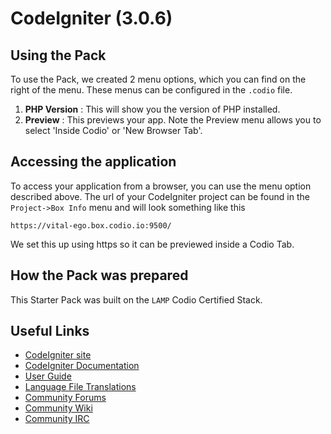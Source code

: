 # CodeIgniter (3.0.6)

## Using the Pack
To use the Pack, we created 2 menu options, which you can find on the right of the menu. These menus can be configured in the `.codio` file.

1. **PHP Version** : This will show you the version of PHP installed.
1. **Preview** : This previews your app. Note the Preview menu allows you to select 'Inside Codio' or 'New Browser Tab'. 

## Accessing the application
To access your application from a browser, you can use the menu option described above. The url of your CodeIgniter project can be found in the `Project->Box Info` menu and will look something like this

```
https://vital-ego.box.codio.io:9500/
```

We set this up using https so it can be previewed inside a Codio Tab.

## How the Pack was prepared
This Starter Pack was built on the `LAMP` Codio Certified Stack.

## Useful Links

- [CodeIgniter site](http://www.codeigniter.com/)
- [CodeIgniter Documentation](http://www.codeigniter.com/user_guide/)
- [User Guide](https://codeigniter.com/docs)
- [Language File Translations](https://github.com/bcit-ci/codeigniter3-translations)
- [Community Forums](http://forum.codeigniter.com/)
- [Community Wiki](https://github.com/bcit-ci/CodeIgniter/wiki)
- [Community IRC](https://webchat.freenode.net/?channels=%23codeigniter)
